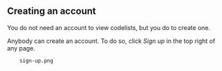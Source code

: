 ## Creating an account

You do not need an account to view codelists, but you do to create one.

Anybody can create an account.
To do so, click _Sign up_ in the top right of any page.

        sign-up.png
